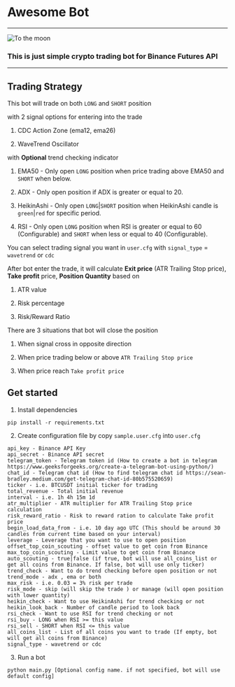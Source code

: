 # Awesome Bot
***
![To the moon](https://upload.wikimedia.org/wikipedia/commons/3/36/Bitcoin-to-the-moon.store.png)

### This is just simple crypto trading bot for Binance Futures API
***

## Trading Strategy

This bot will trade on both `LONG` and `SHORT` position

with 2 signal options for entering into the trade

1. CDC Action Zone (ema12, ema26)

2. WaveTrend Oscillator

with **Optional** trend checking indicator

1. EMA50 - Only open `LONG` position when price trading above EMA50 and `SHORT` when below.

2. ADX - Only open position if ADX is greater or equal to 20.

3. HeikinAshi - Only open `LONG`|`SHORT` position when HeikinAshi candle is `green`|`red` for specific period.

4. RSI - Only open `LONG` position when RSI is greater or equal to 60 (Configurable) and `SHORT` when less or equal to 40 (Configurable).

You can select trading signal you want in `user.cfg`
with `signal_type` = `wavetrend` or `cdc`

After bot enter the trade, it will calculate **Exit price** (ATR Trailing Stop price), **Take profit** price, 
**Position Quantity**
based on

1. ATR value

2. Risk percentage

3. Risk/Reward Ratio

There are 3 situations that bot will close the position

1. When signal cross in opposite direction

2. When price trading below or above `ATR Trailing Stop price`

3. When price reach `Take profit price`

## Get started

1. Install dependencies
```
pip install -r requirements.txt
```
2. Create configuration file by copy `sample.user.cfg` into `user.cfg`
```
api_key - Binance API Key
api_secret - Binance API secret
telegram_token - Telegram token id (How to create a bot in telegram https://www.geeksforgeeks.org/create-a-telegram-bot-using-python/)
chat_id - Telegram chat id (How to find telegram chat id https://sean-bradley.medium.com/get-telegram-chat-id-80b575520659)
ticker - i.e. BTCUSDT initial ticker for trading
total_revenue - Total initial revenue
interval - i.e. 1h 4h 15m 1d 
atr_multiplier - ATR multiplier for ATR Trailing Stop price calculation
risk_reward_ratio - Risk to reward ration to calculate Take profit price
begin_load_data_from - i.e. 10 day ago UTC (This should be around 30 candles from current time based on your interval)
leverage - Leverage that you want to use to open position
offset_top_coin_scouting - offset value to get coin from Binance
max_top_coin_scouting - Limit value to get coin from Binance
auto_scouting - true|false (if true, bot will use all_coins_list or get all coins from Binance. If false, bot will use only ticker)
trend_check - Want to do trend checking before open position or not
trend_mode - adx , ema or both
max_risk - i.e. 0.03 = 3% risk per trade
risk_mode - skip (will skip the trade ) or manage (will open position with lower quantity)
heikin_check - Want to use HeikinAshi for trend checking or not
heikin_look_back - Number of candle period to look back
rsi_check - Want to use RSI for trend checking or not
rsi_buy - LONG when RSI >= this value
rsi_sell - SHORT when RSI <= this value
all_coins_list - List of all coins you want to trade (If empty, bot will get all coins from Binance)
signal_type - wavetrend or cdc
```

3. Run a bot
```
python main.py [Optional config name. if not specified, bot will use default config]
```
